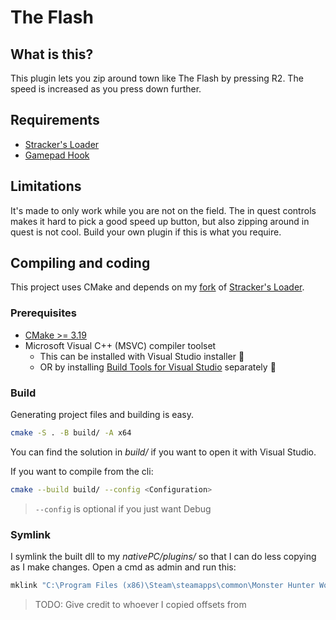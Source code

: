 # The Flash

## What is this?

This plugin lets you zip around town like The Flash by pressing R2.
The speed is increased as you press down further.

## Requirements

- [Stracker's Loader](https://www.nexusmods.com/monsterhunterworld/mods/1982)
- [Gamepad Hook](https://github.com/Stuff-Mods/MHW-GamepadHook/releases/latest)

## Limitations

It's made to only work while you are not on the field.
The in quest controls makes it hard to pick a good speed up button,
but also zipping around in quest is not cool.
Build your own plugin if this is what you require.

## Compiling and coding

This project uses CMake and depends on my [fork](https://github.com/ForksKnivesAndSpoons/MHW-QuestLoader) of [Stracker's Loader](https://github.com/Strackeror/MHW-QuestLoader).

### Prerequisites

- [CMake >= 3.19](https://cmake.org/download/)
- Microsoft Visual C++ (MSVC) compiler toolset
  - This can be installed with Visual Studio installer :vomiting_face:
  - OR by installing [Build Tools for Visual Studio](https://visualstudio.microsoft.com/downloads/#other) separately :muscle:

### Build

Generating project files and building is easy.

```bash
cmake -S . -B build/ -A x64
```

You can find the solution in _build/_ if you want to open it with Visual Studio.

If you want to compile from the cli:

```bash
cmake --build build/ --config <Configuration>
```

> `--config` is optional if you just want Debug

### Symlink

I symlink the built dll to my _nativePC/plugins/_ so that I can do less copying as I make changes. Open a cmd as admin and run this:

```cmd
mklink "C:\Program Files (x86)\Steam\steamapps\common\Monster Hunter World\nativePC\plugins\TheFlash.dll" "%cd%\build\src\Debug\TheFlash.dll"

```

> TODO: Give credit to whoever I copied offsets from
